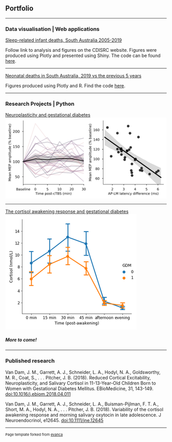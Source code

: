 ## Portfolio

---

### Data visualisation | Web applications
[Sleep-related infant deaths, South Australia 2005-2019](https://cdsirc.sa.gov.au/sleep-related-infant-deaths-and-socio-economic-disadvantage/)

Follow link to analysis and figures on the CDISRC website. Figures were produced using Plotly and presented using Shiny.
The code can be found [here](https://github.com/rareallele/safe-sleeping-deaths).

----------

[Neonatal deaths in South Australia, 2019 vs the previous 5 years](https://rareallele.github.io/neonatal-deaths-SA-2019/app.html)

Figures produced using Plotly and R. Find the code [here](https://github.com/rareallele/neonatal-deaths-SA-2019).


----------
### Research Projects | Python 

[Neuroplasticity and gestational diabetes](/pdf/I-waves_analysis_notebook.html)
<img src="images/Figure1.png?raw=true"/>

---
[The cortisol awakening response and gestational diabetes](/pdf/Cortisol_awakening_response_analysis.html)
<img src="images/CAR_GDM_mean.png?raw=true"/>

##### More to come!

---


### Published research

Van Dam, J. M., Garrett, A. J., Schneider, L. A., Hodyl, N. A., Goldsworthy, M. R., Coat, S., . . . Pitcher, J. B. (2018). Reduced Cortical Excitability, Neuroplasticity, and Salivary Cortisol in 11-13-Year-Old Children Born to Women with Gestational Diabetes Mellitus. EBioMedicine, 31, 143-149. [doi:10.1016/j.ebiom.2018.04.011](https://www.sciencedirect.com/science/article/pii/S2352396418301397)

Van Dam, J. M., Garrett, A. J., Schneider, L. A., Buisman-Pijlman, F. T. A., Short, M. A., Hodyl, N. A., . . . Pitcher, J. B. (2018). Variability of the cortisol awakening response and morning salivary oxytocin in late adolescence. J Neuroendocrinol, e12645. [doi:10.1111/jne.12645](https://onlinelibrary.wiley.com/doi/full/10.1111/jne.12645)


---
<p style="font-size:11px">Page template forked from <a href="https://github.com/evanca/quick-portfolio">evanca</a></p>
<!-- Remove above link if you don't want to attibute -->

